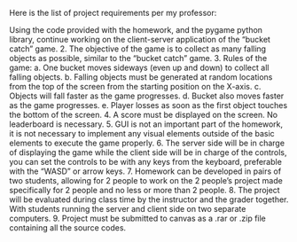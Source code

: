 Here is the list of project requirements per my professor:

Using the code provided with the homework, and the pygame python library, continue
working on the client-server application of the “bucket catch” game.
2. The objective of the game is to collect as many falling objects as possible, similar to the
“bucket catch” game.
3. Rules of the game:
a. One bucket moves sideways (even up and down) to collect all falling objects.
b. Falling objects must be generated at random locations from the top of the screen
from the starting position on the X-axis.
c. Objects will fall faster as the game progresses.
d. Bucket also moves faster as the game progresses.
e. Player losses as soon as the first object touches the bottom of the screen.
4. A score must be displayed on the screen. No leaderboard is necessary.
5. GUI is not an important part of the homework, it is not necessary to implement any
visual elements outside of the basic elements to execute the game properly.
6. The server side will be in charge of displaying the game while the client side will be in
charge of the controls, you can set the controls to be with any keys from the keyboard,
preferable with the “WASD” or arrow keys.
7. Homework can be developed in pairs of two students, allowing for 2 people to work on
the 2 people’s project made specifically for 2 people and no less or more than 2 people.
8. The project will be evaluated during class time by the instructor and the grader together.
With students running the server and client side on two separate computers.
9. Project must be submitted to canvas as a .rar or .zip file containing all the source codes.
